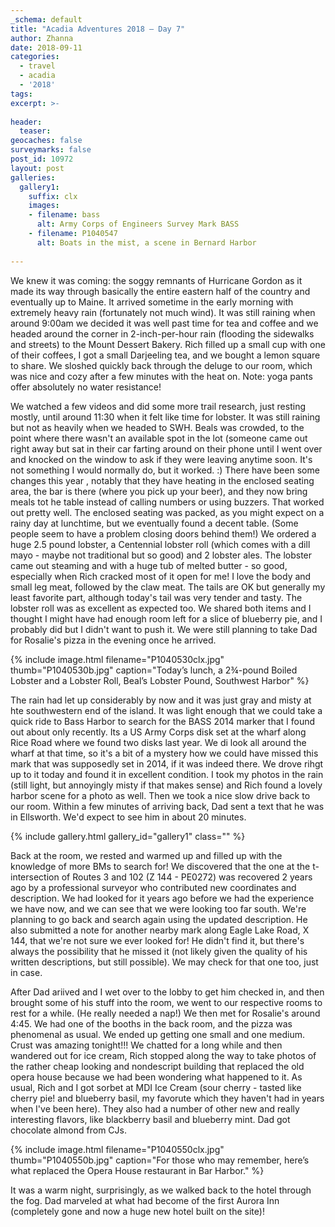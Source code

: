 ```yaml
---
_schema: default
title: "Acadia Adventures 2018 – Day 7"
author: Zhanna
date: 2018-09-11
categories:
  - travel
  - acadia
  - '2018' 
tags:
excerpt: >-
  
header:
  teaser:
geocaches: false
surveymarks: false
post_id: 10972
layout: post
galleries:
  gallery1:
    suffix: clx
    images:
    - filename: bass 
      alt: Army Corps of Engineers Survey Mark BASS         
    - filename: P1040547
      alt: Boats in the mist, a scene in Bernard Harbor          
                                                                         
---
```


We knew it was coming: the soggy remnants of Hurricane Gordon as it made its way through basically the entire eastern half of the country and eventually up to Maine. It arrived sometime in the early morning with extremely heavy rain (fortunately not much wind). It was still raining when around 9:00am we decided it was well past time for tea and coffee and we headed around the corner in 2-inch-per-hour rain (flooding the sidewalks and streets) to the Mount Dessert Bakery. Rich filled up a small cup with one of their coffees, I got a small Darjeeling tea, and we bought a lemon square to share. We sloshed quickly back through the deluge to our room, which was nice and cozy after a few minutes with the heat on. Note: yoga pants offer absolutely no water resistance! 

We watched a few videos and did some more trail research, just resting mostly, until around 11:30 when it felt like time for lobster. It was still raining but not as heavily when we headed to SWH. Beals was crowded, to the point where there wasn't an available spot in the lot (someone came out right away but sat in their car farting around on their phone until I went over and knocked on the window to ask if they were leaving anytime soon. It's not something I would normally do, but it worked. :) There have been some changes this year , notably that they have heating in the enclosed seating area, the bar is there (where you pick up your beer), and they now bring meals tot he table instead of calling numbers or using buzzers. That worked out pretty well. The enclosed seating was packed, as you might expect on a rainy day at lunchtime, but we eventually found a decent table. (Some people seem to have a problem closing doors behind them!) We ordered a huge 2.5 pound lobster, a Centennial lobster roll (which comes with a dill mayo - maybe not traditional but so good) and 2 lobster ales. The lobster came out steaming and with a huge tub of melted butter - so good, especially when Rich cracked most of it open for me! I love the body and small leg meat, followed by the claw meat. The tails are OK but generally my least favorite part, although today's tail was very tender and tasty. The lobster roll was as excellent as expected too. We shared both items and I thought I might have had enough room left for a slice of blueberry pie, and I probably did but I didn't want to push it. We were still planning to take Dad for Rosalie's pizza in the evening once he arrived.

{% include image.html filename="P1040530clx.jpg" thumb="P1040530b.jpg" caption="Today’s lunch, a 2¾-pound Boiled Lobster and a Lobster Roll, Beal’s Lobster Pound, Southwest Harbor" %}

The rain had let up considerably by now and it was just gray and misty at hte southwestern end of the island. It was light enough that we could take a quick ride to Bass Harbor to search for the BASS 2014 marker that I found out about only recently. Its a US Army Corps disk set at the wharf along Rice Road where we found two disks last year. We di look all around the wharf at that time, so it's a bit of a mystery how we could have missed this mark that was supposedly set in 2014, if it was indeed there.  We drove rihgt up to it today and found it in excellent condition. I took my photos in the rain (still light, but annoyingly misty if that makes sense) and Rich found a lovely harbor scene for a photo as well. Then we took a nice slow drive back to our room. Within a few minutes of arriving back, Dad sent a text that he was in Ellsworth. We'd expect to see him in about 20 minutes.

{% include gallery.html gallery_id="gallery1" class="" %}

Back at the room, we rested and warmed up and filled up with the knowledge of more BMs to search for! We discovered that the one at the t-intersection of Routes 3 and 102 (Z 144 - PE0272) was recovered 2 years ago by a professional surveyor who contributed new coordinates and description. We had looked for it years ago before we had the experience we have now, and we can see that we were looking too far south. We're planning to go back and search again using the updated description. He also submitted a note for another nearby mark along Eagle Lake Road, X 144, that we're not sure we ever looked for! He didn't find it, but there's always the possibility that he missed it (not likely given the quality of his written descriptions, but still possible). We may check for that one too, just in case.

After Dad ariived and I wet over to the lobby to get him checked in, and then brought some of his stuff into the room, we went to our respective rooms to rest for a while. (He really needed a nap!) We then met for Rosalie's around 4:45. We had one of the booths in the back room, and the pizza was phenomenal as usual. We ended up getting one small and one medium. Crust was amazing tonight!!!  We chatted for a long while and then wandered out for ice cream, Rich stopped along the way to take photos of the rather cheap looking and nondescript building that replaced the old opera house because we had been wondering what happened to it. As usual, Rich and I got sorbet at MDI Ice Cream (sour cherry - tasted like cherry pie! and blueberry basil, my favorute which they haven't had in years when I've been here). They also had a number of other new and really interesting flavors, like blackberry basil and blueberry mint. Dad got chocolate almond from CJs.

{% include image.html filename="P1040550clx.jpg" thumb="P1040550b.jpg" caption="For those who may remember, here’s what replaced the Opera House restaurant in Bar Harbor." %}

It was a warm night, surprisingly, as we walked back to the hotel through the fog. Dad marveled at what had become of the first Aurora Inn (completely gone and now a huge new hotel built on the site)!